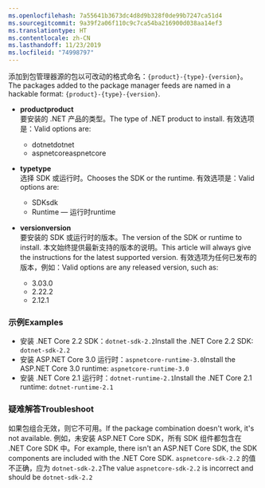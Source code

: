 ```yaml
---
ms.openlocfilehash: 7a55641b3673dc4d8d9b328f0de99b7247ca51d4
ms.sourcegitcommit: 9a39f2a06f110c9c7ca54ba216900d038aa14ef3
ms.translationtype: HT
ms.contentlocale: zh-CN
ms.lasthandoff: 11/23/2019
ms.locfileid: "74998797"
---
```


<span data-ttu-id="5eb51-101">添加到包管理器源的包以可改动的格式命名：`{product}-{type}-{version}`。</span><span class="sxs-lookup"><span data-stu-id="5eb51-101">The packages added to the package manager feeds are named in a hackable format: `{product}-{type}-{version}`.</span></span>

- <span data-ttu-id="5eb51-102">**product**</span><span class="sxs-lookup"><span data-stu-id="5eb51-102">**product**</span></span>\
<span data-ttu-id="5eb51-103">要安装的 .NET 产品的类型。</span><span class="sxs-lookup"><span data-stu-id="5eb51-103">The type of .NET product to install.</span></span> <span data-ttu-id="5eb51-104">有效选项是：</span><span class="sxs-lookup"><span data-stu-id="5eb51-104">Valid options are:</span></span>

  - <span data-ttu-id="5eb51-105">dotnet</span><span class="sxs-lookup"><span data-stu-id="5eb51-105">dotnet</span></span>
  - <span data-ttu-id="5eb51-106">aspnetcore</span><span class="sxs-lookup"><span data-stu-id="5eb51-106">aspnetcore</span></span>

- <span data-ttu-id="5eb51-107">**type**</span><span class="sxs-lookup"><span data-stu-id="5eb51-107">**type**</span></span>\
<span data-ttu-id="5eb51-108">选择 SDK 或运行时。</span><span class="sxs-lookup"><span data-stu-id="5eb51-108">Chooses the SDK or the runtime.</span></span> <span data-ttu-id="5eb51-109">有效选项是：</span><span class="sxs-lookup"><span data-stu-id="5eb51-109">Valid options are:</span></span>

  - <span data-ttu-id="5eb51-110">SDK</span><span class="sxs-lookup"><span data-stu-id="5eb51-110">sdk</span></span>
  - <span data-ttu-id="5eb51-111">Runtime — 运行时</span><span class="sxs-lookup"><span data-stu-id="5eb51-111">runtime</span></span>

- <span data-ttu-id="5eb51-112">**version**</span><span class="sxs-lookup"><span data-stu-id="5eb51-112">**version**</span></span>\
<span data-ttu-id="5eb51-113">要安装的 SDK 或运行时的版本。</span><span class="sxs-lookup"><span data-stu-id="5eb51-113">The version of the SDK or runtime to install.</span></span> <span data-ttu-id="5eb51-114">本文始终提供最新支持的版本的说明。</span><span class="sxs-lookup"><span data-stu-id="5eb51-114">This article will always give the instructions for the latest supported version.</span></span> <span data-ttu-id="5eb51-115">有效选项为任何已发布的版本，例如：</span><span class="sxs-lookup"><span data-stu-id="5eb51-115">Valid options are any released version, such as:</span></span>

  - <span data-ttu-id="5eb51-116">3.0</span><span class="sxs-lookup"><span data-stu-id="5eb51-116">3.0</span></span>
  - <span data-ttu-id="5eb51-117">2.2</span><span class="sxs-lookup"><span data-stu-id="5eb51-117">2.2</span></span>
  - <span data-ttu-id="5eb51-118">2.1</span><span class="sxs-lookup"><span data-stu-id="5eb51-118">2.1</span></span>

### <a name="examples"></a><span data-ttu-id="5eb51-119">示例</span><span class="sxs-lookup"><span data-stu-id="5eb51-119">Examples</span></span>

- <span data-ttu-id="5eb51-120">安装 .NET Core 2.2 SDK：`dotnet-sdk-2.2`</span><span class="sxs-lookup"><span data-stu-id="5eb51-120">Install the .NET Core 2.2 SDK: `dotnet-sdk-2.2`</span></span>
- <span data-ttu-id="5eb51-121">安装 ASP.NET Core 3.0 运行时：`aspnetcore-runtime-3.0`</span><span class="sxs-lookup"><span data-stu-id="5eb51-121">Install the ASP.NET Core 3.0 runtime: `aspnetcore-runtime-3.0`</span></span>
- <span data-ttu-id="5eb51-122">安装 .NET Core 2.1 运行时：`dotnet-runtime-2.1`</span><span class="sxs-lookup"><span data-stu-id="5eb51-122">Install the .NET Core 2.1 runtime: `dotnet-runtime-2.1`</span></span>

### <a name="troubleshoot"></a><span data-ttu-id="5eb51-123">疑难解答</span><span class="sxs-lookup"><span data-stu-id="5eb51-123">Troubleshoot</span></span>

<span data-ttu-id="5eb51-124">如果包组合无效，则它不可用。</span><span class="sxs-lookup"><span data-stu-id="5eb51-124">If the package combination doesn't work, it's not available.</span></span> <span data-ttu-id="5eb51-125">例如，未安装 ASP.NET Core SDK，所有 SDK 组件都包含在 .NET Core SDK 中。</span><span class="sxs-lookup"><span data-stu-id="5eb51-125">For example, there isn't an ASP.NET Core SDK, the SDK components are included with the .NET Core SDK.</span></span> <span data-ttu-id="5eb51-126">`aspnetcore-sdk-2.2` 的值不正确，应为 `dotnet-sdk-2.2`</span><span class="sxs-lookup"><span data-stu-id="5eb51-126">The value `aspnetcore-sdk-2.2` is incorrect and should be `dotnet-sdk-2.2`</span></span>
